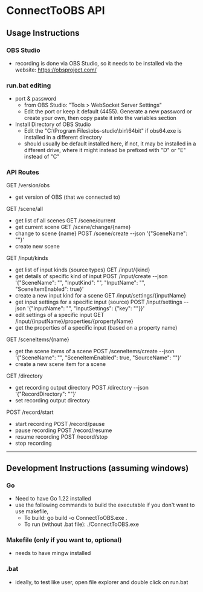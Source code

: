 # ConnectToOBS API

## Usage Instructions

### OBS Studio

- recording is done via OBS Studio, so it needs to be installed via the website: https://obsproject.com/

### run.bat editing

- port & password
  - from OBS Studio: "Tools > WebSocket Server Settings"
  - Edit the port or keep it default (4455). Generate a new password or create your own, then copy paste it into the variables section
- Install Directory of OBS Studio
  - Edit the "C:\Program Files\obs-studio\bin\64bit" if obs64.exe is installed in a different directory
  - should usually be default installed here, if not, it may be installed in a different drive, where it might instead be prefixed with "D" or "E" instead of "C"

### API Routes

GET /version/obs
- get version of OBS (that we connected to)

GET /scene/all
- get list of all scenes
GET /scene/current
- get current scene
GET /scene/change/{name}
- change to scene {name}
POST /scene/create --json '{"SceneName": ""}'
- create new scene

GET /input/kinds
- get list of input kinds (source types)
GET /input/{kind}
- get details of specific kind of input
POST /input/create --json '{"SceneName": "", "InputKind": "", "InputName": "", "SceneItemEnabled": true}'
- create a new input kind for a scene
GET /input/settings/{inputName}
- get input settings for a specific input (source)
POST /input/settings --json '{"InputName": "", "InputSettings": {"key": ""}}'
- edit settings of a specific input
GET /input/{inputName}/properties/{propertyName}
- get the properties of a specific input (based on a property name)

GET /sceneItems/{name}
- get the scene items of a scene
POST /sceneItems/create --json '{"SceneName": "", "SceneItemEnabled": true, "SourceName": ""}'
- create a new scene item for a scene

GET /directory
- get recording output directory
POST /directory --json '{"RecordDirectory": ""}'
- set recording output directory

POST /record/start
- start recording
POST /record/pause
- pause recording
POST /record/resume
- resume recording
POST /record/stop
- stop recording

---

## Development Instructions (assuming windows)

### Go

- Need to have Go 1.22 installed
- use the following commands to build the executable if you don't want to use makefile,
  - To build: go build -o ConnectToOBS.exe .
  - To run (without .bat file): ./ConnectToOBS.exe

### Makefile (only if you want to, optional)

- needs to have mingw installed

### .bat

- ideally, to test like user, open file explorer and double click on run.bat
